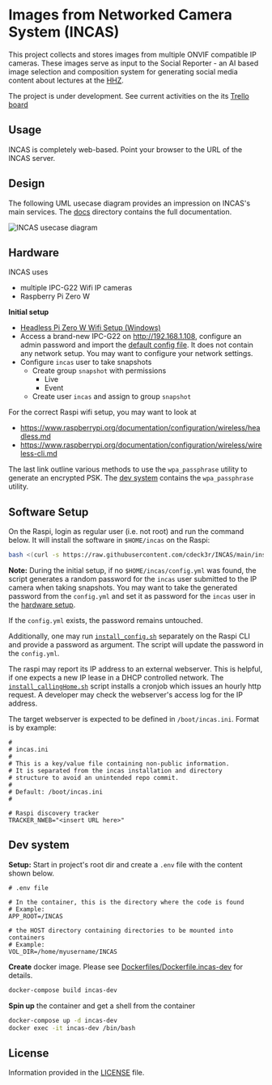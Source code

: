 # Images from Networked Camera System (INCAS) 

This project collects and stores images from multiple ONVIF compatible IP cameras. 
These images serve as input to the Social Reporter - an AI based image selection and composition system for 
generating social media content about lectures at the [HHZ](https://www.hhz.de/master/digital-business-engineering/).

The project is under development. See current activities on the its [Trello board](https://trello.com/b/AOATCM0o)

## Usage

INCAS is completely web-based. Point your browser to the URL of the INCAS server.

## Design 

The following UML usecase diagram provides an impression on INCAS's main services. The [docs](docs/) directory contains the full documentation.

![INCAS usecase diagram](http://www.plantuml.com/plantuml/png/KypCIyufJKajBSfHo2WfAIYsqjSlIYpNIyyioIXDAYrEBKhEpoj9pIlHIyxFrKzEIKtEDYxIz_HpTWpMpqtCpDDFoKykrYzDZWUQarYiLr9H0W00)

## Hardware 

INCAS uses  

* multiple IPC-G22 Wifi IP cameras
* Raspberry Pi Zero W

**Initial setup**

* [Headless Pi Zero W Wifi Setup (Windows)](https://desertbot.io/blog/headless-pi-zero-w-wifi-setup-windows)
* Access a brand-new IPC-G22 on http://192.168.1.108, configure an admin password and import the [default config file](install/defaultConfigFile.backup). It does not contain any network setup. You may want to configure your network settings.
* Configure `incas` user to take snapshots
    * Create group `snapshot` with permissions 
        * Live
        * Event
    * Create user `incas` and assign to group `snapshot`

For the correct Raspi wifi setup, you may want to look at

* https://www.raspberrypi.org/documentation/configuration/wireless/headless.md
* https://www.raspberrypi.org/documentation/configuration/wireless/wireless-cli.md

The last link outline various methods to use the `wpa_passphrase` utility to generate an encrypted PSK. The [dev system](#dev-system) contains the `wpa_passphrase` utility.

## Software Setup

On the Raspi, login as regular user (i.e. not root) and run the command below. It will install the software in `$HOME/incas` on the Raspi:

```bash
bash <(curl -s https://raw.githubusercontent.com/cdeck3r/INCAS/main/install/install.sh)
```

**Note:** During the initial setup, if no `$HOME/incas/config.yml` was found, the script generates a random password for the `incas` user submitted to the IP camera when taking snapshots. You may want to take the generated password from the `config.yml` and set it as password for the `incas` user in the [hardware setup](#hardware).

If the `config.yml` exists, the password remains untouched.

Additionally, one may run [`install_config.sh`](install/install_config.sh) separately on the Raspi CLI and provide a password as argument. The script will update the password in the `config.yml`.


The raspi may report its IP address to an external webserver. This is helpful, if one expects a new IP lease in a DHCP controlled network. The [`install_callingHome.sh`](install/install_callingHome.sh) script installs a cronjob which issues an hourly http request. A developer may check the webserver's access log for the IP address. 

The target webserver is expected to be defined in `/boot/incas.ini`. Format is by example:

```
#
# incas.ini
#
# This is a key/value file containing non-public information. 
# It is separated from the incas installation and directory 
# structure to avoid an unintended repo commit.
#
# Default: /boot/incas.ini
# 

# Raspi discovery tracker
TRACKER_NWEB="<insert URL here>"

```

## Dev system

**Setup:** Start in project's root dir and create a `.env` file with the content shown below.
```
# .env file

# In the container, this is the directory where the code is found
# Example:
APP_ROOT=/INCAS

# the HOST directory containing directories to be mounted into containers
# Example:
VOL_DIR=/home/myusername/INCAS
```

**Create** docker image. Please see [Dockerfiles/Dockerfile.incas-dev](Dockerfiles/Dockerfile.incas-dev) for details.
```bash
docker-compose build incas-dev
```

**Spin up** the container and get a shell from the container
```bash
docker-compose up -d incas-dev
docker exec -it incas-dev /bin/bash
```

## License

Information provided in the [LICENSE](LICENSE) file.

